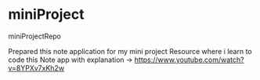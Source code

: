# miniProject
miniProjectRepo

Prepared this note application for my mini project
Resource where i learn to code this Note app with explanation
->    https://www.youtube.com/watch?v=8YPXv7xKh2w

